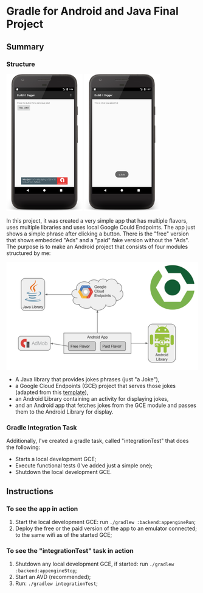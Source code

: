 # Gradle for Android and Java Final Project
## Summary

### Structure

<img src="/FinalProject/photos/main_screen.png" width="200"> <img src="/FinalProject/photos/joke_phrase_screen.png" width="200"> 

In this project, it was created a very simple app that has multiple flavors, uses multiple libraries and uses local Google Could Endpoints. The app just shows a simple phrase after clicking a button. There is the "free" version that shows embedded "Ads" and a "paid" fake version without the "Ads". The purpose is to make an Android project that consists of four modules structured by me:

<img src="/FinalProject/photos/photo_build_it_bigger.png" width="600">

* A Java library that provides jokes phrases (just "a Joke"), 
* a Google Cloud Endpoints (GCE) project that serves those jokes (adapted from this [template](https://github.com/GoogleCloudPlatform/gradle-appengine-templates/tree/master/HelloEndpoints)),
* an Android Library containing an activity for displaying jokes,
* and an Android app that fetches jokes from the GCE module and passes them to the Android Library for display.

### Gradle Integration Task

Additionally, I've created a gradle task, called "integrationTest" that does the following:
* Starts a local development GCE;
* Execute functional tests (I've added just a simple one);
* Shutdown the local development GCE.


## Instructions

### To see the app in action

1. Start the local development GCE: run `./gradlew :backend:appengineRun`;
2. Deploy the free or the paid version of the app to an emulator connected;
to the same wifi as of the started GCE;

### To see the "integrationTest" task in action

1. Shutdown any local development GCE, if started: run `./gradlew :backend:appengineStop`;
2. Start an AVD (recommended);
3. Run: `./gradlew integrationTest`;
